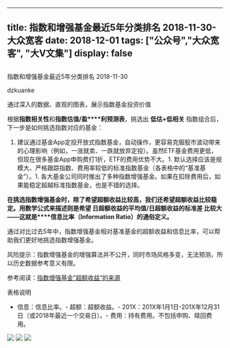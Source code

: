 
---
title:   指数和增强基金最近5年分类排名 2018-11-30-大众宽客
date: 2018-12-01
tags: ["公众号","大众宽客", "大V文集"]
display: false
---


## 



指数和增强基金最近5年分类排名 2018-11-30




dzkuanke




通过深入的数据、直观的图表，展示指数基金投资价值


根据**指数相关性**和**指数估值/盈****利预测表**，挑选出&nbsp;**低估+低相关**&nbsp;指数组合后，下一步是如何挑选指数对应的基金：


1. 建议通过基金App定投开放式指数基金，自动操作，更容易克服股市波动带来的心理影响（例如，一涨就卖、一跌就放弃定投）。虽然ETF基金费用更低，但现在很多基金App申购费打1折，ETF的费用优势不大。1. 默认选择应该是规模大、严格跟踪指数、费用率较低的标准指数基金（各表格中的“基准基金”）。1. 各大基金公司同时推出了多种指数增强基金。如果在扣除费用后，如果能稳定超越标准指数基金，也是不错的选择。


**在挑选指数增强基金时**<h-char unicode="ff0c" class="">**，**</h-char>**除了希望超额收益比较高**<h-char unicode="ff0c" class=""><h-inner>**，**</h-inner></h-char>**我们还希望超额收益比较稳定**<h-char unicode="3002" class="">**。**</h-char>**用数学公式来描述则是希望&nbsp;日超额收益的平均值/日超额收益的标准差&nbsp;比较大**<h-char unicode="2014" class="">**——**</h-char>**这就是****信息比率**<h-char unicode="ff08" class="">**（**</h-char>**Information Ratio**<h-char unicode="ff09" class="">**）**</h-char>**的通俗定义**<h-char unicode="3002" class="">**。**</h-char>





通过对比过去5年中，指数增强基金相对基准基金的超额收益和信息比率<h-char unicode="ff0c" class="">，</h-char>可以帮助我们更好地挑选指数增强基金。



风险提示：指数增强基金的增强算法并不公开，同时市场风格多变，无法预测，所以历史数据参考意义有限。



参考阅读：[指数增强基金”超额收益“的来源](http://mp.weixin.qq.com/s?__biz=MzAwMTc1MDcwNw==&amp;mid=2648272968&amp;idx=1&amp;sn=598917da4403d77210aa3b1a460658e4&amp;chksm=82f93394b58eba82c9a7cb228c22c656fe88c5203ff149473f9edd2d4127e44df65f5bdb146b&amp;scene=21#wechat_redirect)



表格说明
- 信息：信息比率。- 超额：超额收益。- 201X：201X年1月1日-201X年12月31日（或2018年最近一个交易日）。- 费用：持有费用。不包括申购、赎回费用。
<img class="" data-copyright="0" data-ratio="1.1478260869565218" data-s="300,640" src="https://mmbiz.qpic.cn/mmbiz_png/PKw3FQPmhIjddbwN18MxUhG1MPHoI2R3zQgsyLbJXCDEWokuPJpmiaUSAq3yImVibHb4R1EAkPd1IOyMVqU84ulg/640?wx_fmt=png" data-type="png" data-w="1150" style=""/>

<img class="" data-copyright="0" data-ratio="1.2249134948096885" data-s="300,640" src="https://mmbiz.qpic.cn/mmbiz_png/PKw3FQPmhIjddbwN18MxUhG1MPHoI2R38p61Qvqj9FXfBA9KttIakOLgXn5uumF6ZYrELZt7iaczXnkWwiarxpYw/640?wx_fmt=png" data-type="png" data-w="1156" style=""/>

<img class="" data-copyright="0" data-ratio="1.2145328719723183" data-s="300,640" src="https://mmbiz.qpic.cn/mmbiz_png/PKw3FQPmhIjddbwN18MxUhG1MPHoI2R3ADUj7PZYlvf7KYGR7IBj2bm6QPicMuQFWgL58nuZW2BWHYSg2kv0xvw/640?wx_fmt=png" data-type="png" data-w="1156" style=""/>










